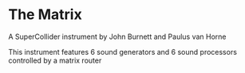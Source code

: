 The Matrix
==========

A SuperCollider instrument by John Burnett and Paulus van Horne

This instrument features 6 sound generators and 6 sound processors controlled by a matrix router
